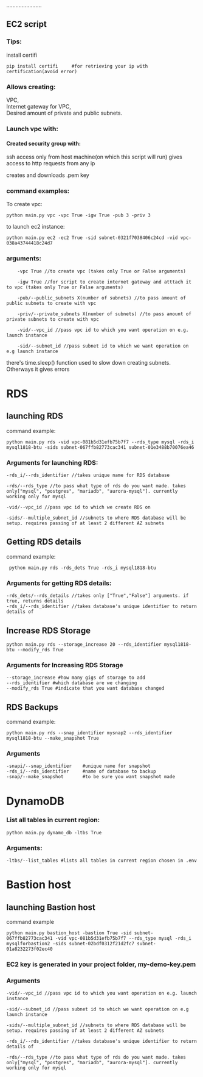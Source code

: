 .......................
## EC2 script         

### Tips:
install certifi     
        
    pip install certifi     #for retrieving your ip with certification(avoid error)

### Allows creating:

VPC,    
Internet gateway for VPC,   
Desired amount of private and public subnets.

    
### Launch vpc with:
#### Created security group with:    
ssh access only from host machine(on which this script will run)
gives access to http requests from any ip   

creates and downloads .pem key

### command examples:    
To create vpc:

    python main.py vpc -vpc True -igw True -pub 3 -priv 3
to launch ec2 instance:
    
    python main.py ec2 -ec2 True -sid subnet-0321f7038406c24cd -vid vpc-038a43744418c24d7


### arguments:
        
        -vpc True //to create vpc (takes only True or False arguments)

        -igw True //for script to create internet gateway and atttach it to vpc (takes only True or False arguments)

        -pub/--public_subnets X(number of subnets) //to pass amount of public subnets to create with vpc

        -priv/--private_subnets X(number of subnets) //to pass amount of private subnets to create with vpc

        -vid/--vpc_id //pass vpc id to which you want operation on e.g. launch instance

        -sid/--subnet_id //pass subnet id to which we want operation on e.g launch instance

there's time.sleep() function used to slow down creating subnets. Otherways it gives errors

# RDS
## launching RDS

command example:    

    python main.py rds -vid vpc-081b5d31efb75b7f7 --rds_type mysql -rds_i mysql1818-btu -sids subnet-067ffb82773cac341 subnet-01e3488b70076ea46


### Arguments for launching RDS:
    
    -rds_i/--rds_identifier //takes unique name for RDS database

    -rds/--rds_type //to pass what type of rds do you want made. takes only["mysql", "postgres", "mariadb", "aurora-mysql"]. currently working only for mysql
    
    -vid/--vpc_id //pass vpc id to which we create RDS on

    -sids/--multiple_subnet_id //subnets to where RDS database will be setup. requires passing of at least 2 different AZ subnets

## Getting RDS details

command example:

     python main.py rds -rds_dets True -rds_i mysql1818-btu 

### Arguments for getting RDS details:

    -rds_dets/--rds_details //takes only ["True","False"] arguments. if true, returns details
    -rds_i/--rds_identifier //takes database's unique identifier to return details of
    
## Increase RDS Storage

    python main.py rds --storage_increase 20 --rds_identifier mysql1818-btu --modify_rds True

### Arguments for Increasing RDS Storage

    --storage_increase #how many gigs of storage to add
    --rds_identifier #which database are we changing
    --modify_rds True #indicate that you want database changed

## RDS Backups
command example:

    python main.py rds --snap_identifier mysnap2 --rds_identifier mysql1818-btu --make_snapshot True 

### Arguments

    -snapi/--snap_identifier    #unique name for snapshot
    -rds_i/--rds_identifier     #name of database to backup
    -snap/--make_snapshot       #to be sure you want snapshot made


# DynamoDB
### List all tables in current region:
    
    python main.py dynamo_db -ltbs True

### Arguments:
    
    -ltbs/--list_tables #lists all tables in current region chosen in .env

# Bastion host

## launching Bastion host
command example
    
    python main.py bastion_host -bastion True -sid subnet-067ffb82773cac341 -vid vpc-081b5d31efb75b7f7 --rds_type mysql -rds_i mysqlforbastion2 -sids subnet-02bdf0312f21d2fc7 subnet-01a8232273f02ec40
### EC2 key is generated in your project folder, my-demo-key.pem
### Arguments
    
    -vid/--vpc_id //pass vpc id to which you want operation on e.g. launch instance

    -sid/--subnet_id //pass subnet id to which we want operation on e.g launch instance

    -sids/--multiple_subnet_id //subnets to where RDS database will be setup. requires passing of at least 2 different AZ subnets

    -rds_i/--rds_identifier //takes database's unique identifier to return details of

    -rds/--rds_type //to pass what type of rds do you want made. takes only["mysql", "postgres", "mariadb", "aurora-mysql"]. currently working only for mysql
    
